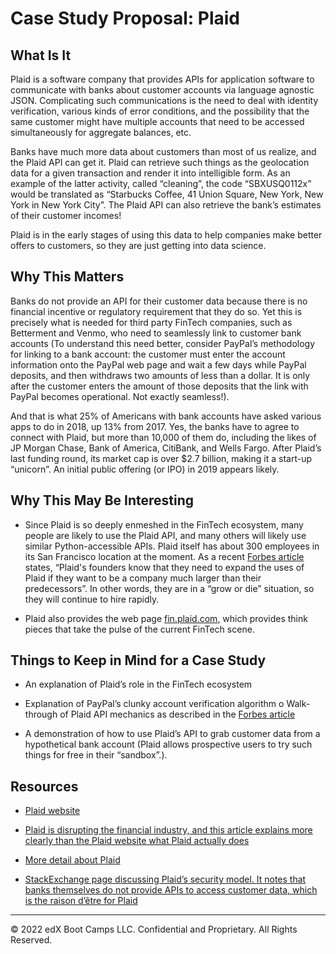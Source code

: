 # Case Study Proposal: Plaid

## What Is It

Plaid is a software company that provides APIs for application software to communicate with banks about customer accounts via language agnostic JSON. Complicating such communications is the need to deal with identity verification, various kinds of error conditions, and the possibility that the same customer might have multiple accounts that need to be accessed simultaneously for aggregate balances, etc.

Banks have much more data about customers than most of us realize, and the Plaid API can get it. Plaid can retrieve such things as the geolocation data for a given transaction and render it into intelligible form. As an example of the latter activity, called “cleaning”, the code “SBXUSQ0112x” would be translated as “Starbucks Coffee, 41 Union Square, New York, New York in New York City”. The Plaid API can also retrieve the bank’s estimates of their customer incomes!

Plaid is in the early stages of using this data to help companies make better offers to customers, so they are just getting into data science.

## Why This Matters

Banks do not provide an API for their customer data because there is no financial incentive or regulatory requirement that they do so. Yet this is precisely what is needed for third party FinTech companies, such as Betterment and Venmo, who need to seamlessly link to customer bank accounts (To understand this need better, consider PayPal’s methodology for linking to a bank account: the customer must enter the account information onto the PayPal web page and wait a few days while PayPal deposits, and then withdraws two amounts of less than a dollar. It is only after the customer enters the amount of those deposits that the link with PayPal becomes operational. Not exactly seamless!).

And that is what 25% of Americans with bank accounts have asked various apps to do in 2018, up 13% from 2017. Yes, the banks have to agree to connect with Plaid, but more than 10,000 of them do, including the likes of JP Morgan Chase, Bank of America, CitiBank, and Wells Fargo. After Plaid’s last funding round, its market cap is over $2.7 billion, making it a start-up “unicorn”. An initial public offering (or IPO) in 2019 appears likely.

## Why This May Be Interesting

* Since Plaid is so deeply enmeshed in the FinTech ecosystem, many people are likely to use the Plaid API, and many others will likely use similar Python-accessible APIs. Plaid itself has about 300 employees in its San Francisco location at the moment. As a recent [Forbes article](https://www.forbes.com/plaid-fintech/#20ad62e267f9) states, “Plaid's founders know that they need to expand the uses of Plaid if they want to be a company much larger than their predecessors”. In other words, they are in a “grow or die” situation, so they will continue to hire rapidly.

* Plaid also provides the web page [fin.plaid.com](https://fin.plaid.com/), which provides think pieces that take the pulse of the current FinTech scene.

## Things to Keep in Mind for a Case Study

* An explanation of Plaid’s role in the FinTech ecosystem

* Explanation of PayPal’s clunky account verification algorithm o Walk-through of Plaid API mechanics as described in the [Forbes article](https://www.forbes.com/plaid-fintech/#1b1dfeae67f9)

* A demonstration of how to use Plaid’s API to grab customer data from a hypothetical bank account (Plaid allows prospective users to try such things for free in their “sandbox”.).

## Resources

* [Plaid website](https://plaid.com)

* [Plaid is disrupting the financial industry, and this article explains more clearly than the Plaid website what Plaid actually does](https://www.inc.com/jeff-pruitt/6-fintechs-disrupting-the-industry.html)

* [More detail about Plaid](https://www.forbes.com/plaid-fintech/#7d07821767f9)

* [StackExchange page discussing Plaid’s security model. It notes that banks themselves do not provide APIs to access customer data, which is the raison d’être for Plaid](https://security.stackexchange.com/questions/198005/is-plaid-a-service-which-collects-user-s-banking-login-information-safe-to-use)

---
© 2022 edX Boot Camps LLC. Confidential and Proprietary. All Rights Reserved.
